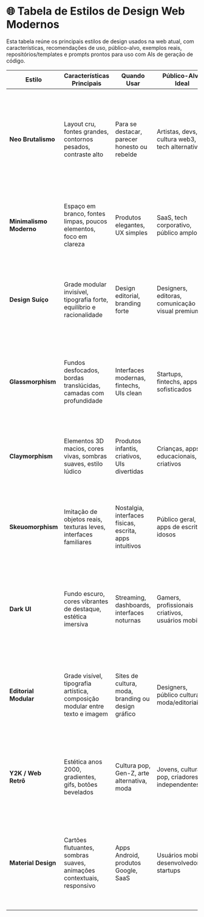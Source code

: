 
# 🌐 Tabela de Estilos de Design Web Modernos

Esta tabela reúne os principais estilos de design usados na web atual, com características, recomendações de uso, público-alvo, exemplos reais, repositórios/templates e prompts prontos para uso com AIs de geração de código.

| Estilo                | Características Principais                                                                 | Quando Usar                                                                 | Público-Alvo Ideal                                 | Exemplos de Sites                                                                 | Repositórios / Templates                                                                 | Prompt para AIs                                                                                                                                                     |
|-----------------------|---------------------------------------------------------------------------------------------|------------------------------------------------------------------------------|----------------------------------------------------|------------------------------------------------------------------------------------|--------------------------------------------------------------------------------------------|---------------------------------------------------------------------------------------------------------------------------------------------------------------------|
| **Neo Brutalismo**     | Layout cru, fontes grandes, contornos pesados, contraste alto                             | Para se destacar, parecer honesto ou rebelde                                | Artistas, devs, cultura web3, tech alternativo     | [Exemplos no Webflow](https://webflow.com/made-in-webflow/neubrutalism)           | [Templates Webflow](https://webflow.com/made-in-webflow/neubrutalism)                    | Crie um site com layout propositalmente cru, fontes grotescas grandes, contornos pesados e cores vibrantes. Sem suavidade ou efeitos visuais refinados.             |
| **Minimalismo Moderno**| Espaço em branco, fontes limpas, poucos elementos, foco em clareza                         | Produtos elegantes, UX simples                                              | SaaS, tech corporativo, público amplo              | [Colorlib Examples](https://colorlib.com/wp/minimalist-website-examples/)         | [Templates Webflow](https://webflow.com/made-in-webflow/minimal)                         | Gere um layout limpo e elegante, com espaço em branco, tipografia sans-serif moderna e foco no conteúdo.                                                           |
| **Design Suíço**       | Grade modular invisível, tipografia forte, equilíbrio e racionalidade                      | Design editorial, branding forte                                            | Designers, editoras, comunicação visual premium     | [Exemplos Webflow](https://webflow.com/made-in-webflow/swiss)                    | [Templates Webflow](https://webflow.com/made-in-webflow/swiss)                            | Desenhe uma página com grid modular invisível, tipografia precisa e hierarquia textual clara. Balanceamento rigoroso.                                               |
| **Glassmorphism**      | Fundos desfocados, bordas translúcidas, camadas com profundidade                           | Interfaces modernas, fintechs, UIs clean                                    | Startups, fintechs, apps sofisticados              | [Webflow Glassmorphism](https://webflow.com/made-in-webflow/glassmorphism)        | [Templates Webflow](https://webflow.com/made-in-webflow/glassmorphism)                  | Crie uma interface com efeito vidro (frosted glass), elementos translúcidos e camadas flutuantes. Paleta clean e contrastes suaves.                                |
| **Claymorphism**       | Elementos 3D macios, cores vivas, sombras suaves, estilo lúdico                            | Produtos infantis, criativos, UIs divertidas                                | Crianças, apps educacionais, criativos             | [Dribbble Claymorphism](https://dribbble.com/search/claymorphism)                | [Tutorial Bamboo Lab](https://bamboolab.eu/blog/design/all-about-claymorphism-and-how-to-create-it-on-your-own) | Gere componentes 3D com aparência macia, sombras suaves, botões infláveis e estilo divertido.                                                                       |
| **Skeuomorphism**      | Imitação de objetos reais, texturas leves, interfaces familiares                           | Nostalgia, interfaces físicas, escrita, apps intuitivos                     | Público geral, apps de escrita, idosos              | [Webflow Skeuomorphism](https://webflow.com/made-in-webflow/skeuomorphism)        | [Templates Webflow](https://webflow.com/made-in-webflow/skeuomorphism)                  | Crie uma interface que simule objetos físicos com texturas leves e botões com aparência real. Ideal para interfaces familiares.                                    |
| **Dark UI**            | Fundo escuro, cores vibrantes de destaque, estética imersiva                               | Streaming, dashboards, interfaces noturnas                                  | Gamers, profissionais criativos, usuários mobile    | [Dark UI Inspo](https://superdevresources.com/dark-ui-inspiration/)               | [Templates Webflow](https://webflow.com/made-in-webflow/dark)                            | Crie um layout com fundo escuro, tipografia clara, acentos vibrantes e animações suaves. Foco em estética moderna e confortável.                                   |
| **Editorial Modular**  | Grade visível, tipografia artística, composição modular entre texto e imagem               | Sites de cultura, moda, branding ou design gráfico                          | Designers, público cultural, moda/editoriais        | [Subframe Examples](https://www.subframe.com/tips/editorial-website-design-examples) | [Templates Webflow](https://webflow.com/made-in-webflow/editorial)                       | Desenvolva um layout editorial com grid visível, destaque para tipografia e composição modular de imagem e texto em alta hierarquia visual.                         |
| **Y2K / Web Retrô**    | Estética anos 2000, gradientes, gifs, botões bevelados                                     | Cultura pop, Gen-Z, arte alternativa, moda                                  | Jovens, cultura pop, criadores independentes        | [Webflow Y2K](https://webflow.com/made-in-webflow/y2k)                          | [Templates Webflow](https://webflow.com/made-in-webflow/y2k)                             | Crie um layout inspirado nos anos 2000 com gradientes metálicos, gifs animados e botões bevel. Propositalmente exagerado e divertido.                               |
| **Material Design**    | Cartões flutuantes, sombras suaves, animações contextuais, responsivo                      | Apps Android, produtos Google, SaaS                                         | Usuários mobile, desenvolvedores, startups          | [Material Examples](https://m2.material.io/develop/web/examples)                 | [Material Components](https://m3.material.io/develop/web)                                | Implemente componentes com sombras, cores acessíveis, cartões flutuantes e comportamento responsivo conforme Material Design 3.                                      |
